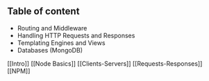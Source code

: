 ## Table of content
- Routing and Middleware
- Handling HTTP Requests and Responses
- Templating Engines and Views
- Databases (MongoDB)

[[Intro]]
[[Node Basics]]
[[Clients-Servers]]
[[Requests-Responses]]
[[NPM]]